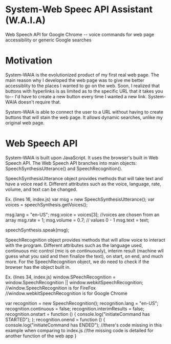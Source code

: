 # System-Web Speec API Assistant (W.A.I.A)
Web Speech API for Google Chrome -- voice commands for web page accessibility or generic Google searches

# Motivation
System-WAIA is the evolutionized product of my first real web page. The main reason why I developed the web
page was to give me better accessiblity to the places I wanted to go on the web. Soon, I realized that buttons
with hyperlinks is as limited as to the specific URL that it takes you to-- I'd have to create a new button
every time I wanted a new link. System-WAIA doesn't require that.

System-WAIA is able to connect the user to a URL without having to create buttons that will stain the web page.
It allows dynamic searches, unlike my original web page.

# Web Speech API
System-WAIA is built upon JavaScript. It uses the browser's built in Web Speech API.
The Web Speech API branches into main objects: SpeechSynthesisUtterance() and SpeechRecognition().

SpeechSynthesisUtterance object provides methods that will take text and have a voice read it. 
Different attributes such as the voice, language, rate, volume, and text can be changed.

Ex. (lines 16, index.js)
var msg  = new SpeechSynthesisUtterance();
var voices = speechSynthesis.getVoices();

msg.lang = "en-US";
msg.voice =  voices[3]; //voices are chosen from an array
msg.rate = 1;
msg.volume = 0.7; // values 0 - 1
msg.text = text;

speechSynthesis.speak(msg);

SpeechRecognition object provides methods that will allow voice to interact with the program.
Different attributes such as the language used, continuous mic control (mic is on continuously), interim result
(machine wll guess what you said and then finalize the text), on start, on end, and much more.
For the SpeechRecognition object, we do need to check if the browser has the object built in.

Ex. (lines 34, index.js)
window.SPeechRecognition = window.SpeechRecognition || window.webkitSpeechRecognition; //window.SpeechRecognition is for FireFox
//window.webkitSpeechRecognition is for Google Chrome

var recognition = new SpeechRecognition();
recognition.lang = "en-US";
recognition.continuous = false;
recognition.interimResults = false;
recognition.onstart = function () {
  console.log("initiateCommand has STARTED");
);
recognition.onend = function () {
  console.log("initiateCommand has ENDED");
  //there's code missing in this example when comparing to index.js
  //the missing code is detailed for another function of the web app
}
